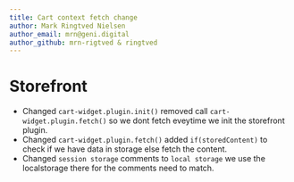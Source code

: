 ```yaml
---
title: Cart context fetch change
author: Mark Ringtved Nielsen
author_email: mrn@geni.digital
author_github: mrn-rigtved & ringtved
---
```

# Storefront
* Changed `cart-widget.plugin.init()` removed call `cart-widget.plugin.fetch()` so we dont fetch eveytime we init the storefront plugin.
* Changed `cart-widget.plugin.fetch()` added `if(storedContent)` to check if we have data in storage else fetch the content.
* Changed `session storage` comments to `local storage` we use the localstorage there for the comments need to match.
